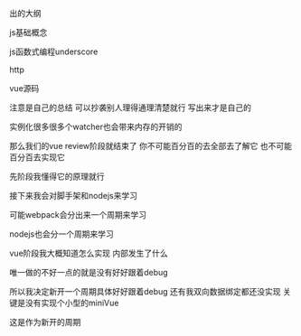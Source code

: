 出的大纲

js基础概念

js函数式编程underscore

http 


vue源码


注意是自己的总结 可以抄袭别人理得通理清楚就行 写出来才是自己的


实例化很多很多个watcher也会带来内存的开销的




那么我们的vue review阶段就结束了 你不可能百分百的去全部去了解它 也不可能百分百去实现它

先阶段我懂得它的原理就行


接下来我会对脚手架和nodejs来学习

可能webpack会分出来一个周期来学习

nodejs也会分一个周期来学习



vue阶段我大概知道怎么实现 内部发生了什么

唯一做的不好一点的就是没有好好跟着debug

所以我决定新开一个周期具体好好跟着debug
还有我双向数据绑定都还没实现
关键是没有实现个小型的miniVue


这是作为新开的周期